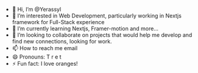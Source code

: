 - 👋 Hi, I’m @Yerassyl
- 👀 I’m interested in Web Development, particularly working in Nextjs framework for Full-Stack experience
- 🌱 I’m currently learning Nextjs, Framer-motion and more...
- 💞️ I’m looking to collaborate on projects that would help me develop and find new connections, looking for work.
- 📫 How to reach me email
- 😄 Pronouns: T r e t
- ⚡ Fun fact: I love oranges!

<!---
Tretorhate/Tretorhate is a ✨ special ✨ repository because its `README.md` (this file) appears on your GitHub profile.
You can click the Preview link to take a look at your changes.
--->
